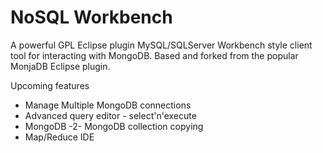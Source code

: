 NoSQL Workbench
=======

A powerful GPL Eclipse plugin MySQL/SQLServer Workbench style client tool for interacting with MongoDB.  Based and forked from the popular MonjaDB Eclipse plugin.

Upcoming features

* Manage Multiple MongoDB connections
* Advanced query editor - select'n'execute
* MongoDB -2- MongoDB collection copying
* Map/Reduce IDE

